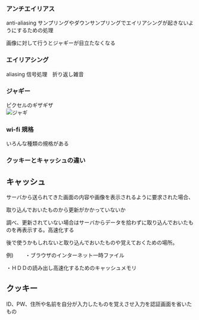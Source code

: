 ### アンチエイリアス

anti-aliasing サンプリングやダウンサンプリングでエイリアシングが起きないようにするための処理  

画像に対して行うとジャギーが目立たなくなる  

### エイリアシング
	
aliasing 信号処理　折り返し雑音 


### ジャギー

ピクセルのギザギザ  
![ジャギ](https://ondemanga.jp/images/aa.gif)
	

### wi-fi 規格

いろんな種類の規格がある  

### クッキーとキャッシュの違い

## キャッシュ

サーバから送られてきた画面の内容や画像を表示されるように要求された場合、　　
	  
取り込んでおいたものから更新がかかっていないか  

調べ、更新されていない場合はサーバからデータを拾わずに取り込んでおいたものを再表示する。高速化する  

後で使うかもしれないと取り込んでおいたものや覚えておくための場所。

例)　　
・ブラウザのインターネット一時ファイル  

・ＨＤＤの読み出し高速化するためのキャッシュメモリ  

## クッキー

ID、PW、住所や名前を自分が入力したものを覚えさせ入力を認証画面を省いたもの  
　
　
　

